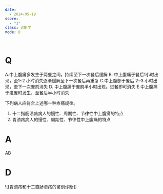 ```yaml
---
date:
  - 2024-05-19
score:
  - "1"
class: 诊断学
mode: B

---
```

# Q
A.中上腹痛多发生于两餐之间，持续至下一次餐后缓解
B. 中上腹痛于餐后1小时出现，至1~2 小时消失逐渐缓解至下一次餐后再重复
C.中上腹部于餐后 2~3 小时出现，至下一次餐前消失
D. 中上腹痛于餐前半小时出现，进餐即可消失
E.中上腹痛于进餐时发生，至餐后半小时消失

下列病人应符合上述哪一种疼痛规律。
1. 十二指肠溃疡病人的慢性、周期性、节律性中上腹痛的特点
2. 胃溃疡病人的慢性、周期性、节律性中上腹痛的特点

# A

AB


# D
![[胃溃疡和十二直肠溃疡的鉴别诊断]]
